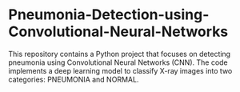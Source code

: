 # Pneumonia-Detection-using-Convolutional-Neural-Networks
This repository contains a Python project that focuses on detecting pneumonia using Convolutional Neural Networks (CNN). The code implements a deep learning model to classify X-ray images into two categories: PNEUMONIA and NORMAL.
